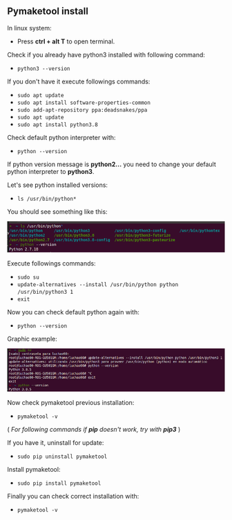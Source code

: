 ## Pymaketool install

In linux system:

* Press **ctrl + alt T** to open terminal.

Check if you already have python3 installed with following command:

* ``` python3 --version ``` 

If you don't have it execute followings commands:

* ``` sudo apt update ```
* ``` sudo apt install software-properties-common ```
* ``` sudo add-apt-repository ppa:deadsnakes/ppa ```
* ``` sudo apt update ```
* ``` sudo apt install python3.8 ```

Check default python interpreter with:

* ``` python --version ```

If python version message is **python2...** you need to change your default python interpreter to **python3**.

Let's see python installed versions:

* ``` ls /usr/bin/python* ```

You should see something like this:

![pythons-versions](pythons-versions.png)

Execute followings commands:

* ``` sudo su ```
* ``` update-alternatives --install /usr/bin/python python /usr/bin/python3 1 ```
* ``` exit ```

Now you can check default python again with:

* ``` python --version ```

Graphic example:

![python-default-change](python-default-change.png)

Now check pymaketool previous installation:

* ``` pymaketool -v ```

( _For following commands if **pip** doesn't work, try with **pip3**_ ) 

If you have it, uninstall for update:

* ``` sudo pip uninstall pymaketool ```

Install pymaketool:

* ``` sudo pip install pymaketool ```

Finally you can check correct installation with:

* ``` pymaketool -v ```